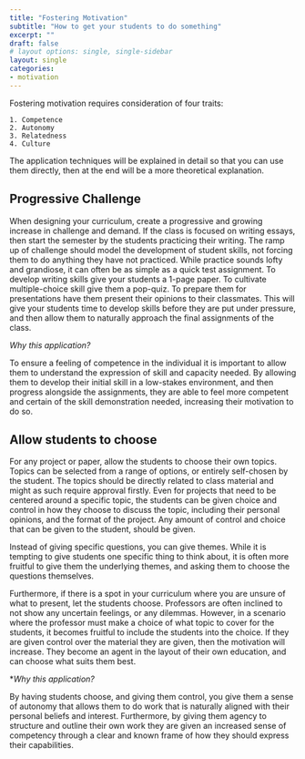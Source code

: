 ```yaml
---
title: "Fostering Motivation"
subtitle: "How to get your students to do something"
excerpt: ""
draft: false
# layout options: single, single-sidebar
layout: single
categories:
- motivation
---
```


Fostering motivation requires consideration of four traits: 

    1. Competence 
    2. Autonomy
    3. Relatedness
    4. Culture
    
The application techniques will be explained in detail so that you can use them directly, then at the end will be a more theoretical explanation.

## Progressive Challenge

When designing your curriculum, create a progressive and growing increase in challenge and demand. If the class is focused on writing essays, then start the semester by the students practicing their writing. The ramp up of challenge should model the development of student skills, not forcing them to do anything they have not practiced. While practice sounds lofty and grandiose, it can often be as simple as a quick test assignment. To develop writing skills give your students a 1-page paper. To cultivate multiple-choice skill give them a pop-quiz. To prepare them for presentations have them present their opinions to their classmates. This will give your students time to develop skills before they are put under pressure, and then allow them to naturally approach the final assignments of the class.

*Why this application?*

To ensure a feeling of competence in the individual it is important to allow them to understand the expression of skill and capacity needed. By allowing them to develop their initial skill in a low-stakes environment, and then progress alongside the assignments, they are able to feel more competent and certain of the skill demonstration needed, increasing their motivation to do so.


## Allow students to choose 

For any project or paper, allow the students to choose their own topics. Topics can be selected from a range of options, or entirely self-chosen by the student. The topics should be directly related to class material and might as such require approval firstly. Even for projects that need to be centered around a specific topic, the students can be given choice and control in how they choose to discuss the topic, including their personal opinions, and the format of the project. Any amount of control and choice that can be given to the student, should be given. 

Instead of giving specific questions, you can give themes. While it is tempting to give students one specific thing to think about, it is often more fruitful to give them the underlying themes, and asking them to choose the questions themselves. 

Furthermore, if there is a spot in your curriculum where you are unsure of what to present, let the students choose. Professors are often inclined to not show any uncertain feelings, or any dilemmas. However, in a scenario where the professor must make a choice of what topic to cover for the students, it becomes fruitful to include the students into the choice. If they are given control over the material they are given, then the motivation will increase. They become an agent in the layout of their own education, and can choose what suits them best. 

**Why this application?*

By having students choose, and giving them control, you give them a sense of autonomy that allows them to do work that is naturally aligned with their personal beliefs and interest. Furthermore, by giving them agency to structure and outline their own work they are given an increased sense of competency through a clear and known frame of how they should express their capabilities. 

## 



